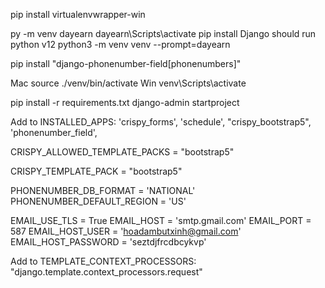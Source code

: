 <!-- cai dat virtualenv -->
pip install virtualenvwrapper-win
<!-- khoi dong virtualenv (dayearn-ten tu chon) -->
py -m venv dayearn
dayearn\Scripts\activate
pip install Django
should run python v12
python3 -m venv venv --prompt=dayearn

pip install "django-phonenumber-field[phonenumbers]"
<!-- https://django-phonenumber-field.readthedocs.io/en/latest/ -->

Mac source ./venv/bin/activate
Win venv\Scripts\activate

pip install -r requirements.txt
django-admin startproject



Add to INSTALLED_APPS:
'crispy_forms',
'schedule',
"crispy_bootstrap5",
'phonenumber_field',




CRISPY_ALLOWED_TEMPLATE_PACKS = "bootstrap5"

CRISPY_TEMPLATE_PACK = "bootstrap5"

PHONENUMBER_DB_FORMAT = 'NATIONAL'
PHONENUMBER_DEFAULT_REGION = 'US'

EMAIL_USE_TLS = True
EMAIL_HOST = 'smtp.gmail.com'
EMAIL_PORT = 587
EMAIL_HOST_USER = 'hoadambutxinh@gmail.com'
EMAIL_HOST_PASSWORD = 'seztdjfrcdbcykvp'


Add to TEMPLATE_CONTEXT_PROCESSORS:
"django.template.context_processors.request"

<!-- for PostgreSQL specific model fields -->

<!-- Bad
<a href="/language/category/product/{{product.pk}}">Link</a>

<-- Good -->
<!-- <a href="{{product.get_absolute_url}}">Link</a> -->